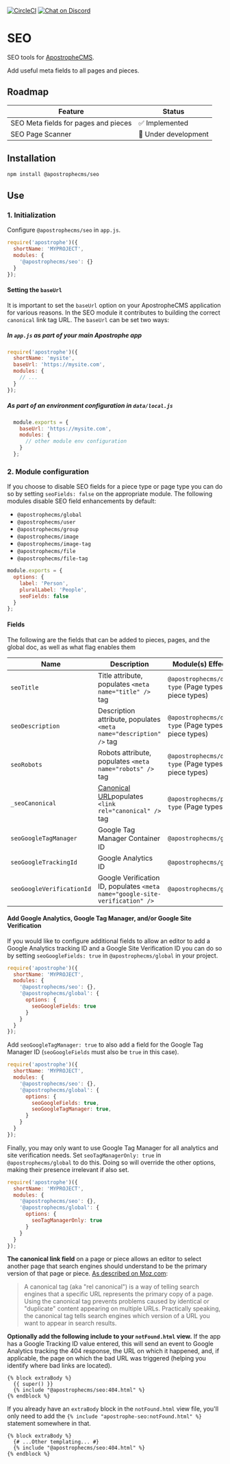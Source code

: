 [![CircleCI](https://circleci.com/gh/apostrophecms/seo/tree/main.svg?style=svg)](https://circleci.com/gh/apostrophecms/seo/tree/main)
[![Chat on Discord](https://img.shields.io/discord/517772094482677790.svg)](https://chat.apostrophecms.org)

# SEO

SEO tools for [ApostropheCMS](https://apostrophecms.com/).

Add useful meta fields to all pages and pieces.

## Roadmap
|Feature |Status  |
--- | ---
|SEO Meta fields for pages and pieces| ✅ Implemented 
|SEO Page Scanner| 🚧 Under development

## Installation

```bash
npm install @apostrophecms/seo
```

## Use

### 1. Initialization
Configure `@apostrophecms/seo` in `app.js`.

```js
require('apostrophe')({
  shortName: 'MYPROJECT',
  modules: {
    '@apostrophecms/seo': {}
  }
});
```

#### Setting the `baseUrl`

It is important to set the `baseUrl` option on your ApostropheCMS application for various reasons. In the SEO module it contributes to building the correct `canonical` link tag URL. The `baseUrl` can be set two ways:

##### In `app.js` as part of your main Apostrophe app
```js
require('apostrophe')({
  shortName: 'mysite',
  baseUrl: 'https://mysite.com',
  modules: {
    // ...
  }
});
```
##### As part of an environment configuration in `data/local.js`
```js
  module.exports = {
    baseUrl: 'https://mysite.com',
    modules: {
      // other module env configuration
    }
  };
```
### 2. Module configuration
If you choose to disable SEO fields for a piece type or page type you can do so by setting `seoFields: false` on the appropriate module. The following modules disable SEO field enhancements by default:
 - `@apostrophecms/global`
 - `@apostrophecms/user`
 - `@apostrophecms/group`
 - `@apostrophecms/image`
 - `@apostrophecms/image-tag`
 - `@apostrophecms/file`
 - `@apostrophecms/file-tag`

```js
module.exports = {
  options: {
    label: 'Person',
    pluralLabel: 'People',
    seoFields: false
  }
};
```

#### Fields
The following are the fields that can be added to pieces, pages, and the global doc, as well as what flag enables them

|Name |Description  | Module(s) Effected | Enabling Flag |
--- | --- | --- | ---
|`seoTitle`|Title attribute, populates `<meta name="title" />` tag|`@apostrophecms/doc-type` (Page types and piece types)|Enabled by default|
|`seoDescription`|Description attribute, populates `<meta name="description" />` tag|`@apostrophecms/doc-type` (Page types and piece types)|Enabled by default|
|`seoRobots`|Robots attribute, populates `<meta name="robots" />` tag|`@apostrophecms/doc-type` (Page types and piece types)|Enabled by default|
|`_seoCanonical`|[Canonical URL](https://moz.com/learn/seo/canonicalization)populates `<link rel="canonical" />` tag|`@apostrophecms/page-type` (Page types)|Enabled by default|
|`seoGoogleTagManager`|Google Tag Manager Container ID|`@apostrophecms/global`|seoTagManager|
|`seoGoogleTrackingId`|Google Analytics ID|`@apostrophecms/global`|seoGoogleFields|
|`seoGoogleVerificationId`|Google Verification ID, populates `<meta name="google-site-verification" />`|`@apostrophecms/global`|seoGoogleFields|

#### Add Google Analytics, Google Tag Manager, and/or Google Site Verification

If you would like to configure additional fields to allow an editor to add a Google Analytics tracking ID and a Google Site Verification ID you can do so by setting `seoGoogleFields: true` in `@apostrophecms/global` in your project.
```js
require('apostrophe')({
  shortName: 'MYPROJECT',
  modules: {
    '@apostrophecms/seo': {},
    '@apostrophecms/global': {
      options: {
        seoGoogleFields: true
      }
    }
  }
});
```

Add `seoGoogleTagManager: true` to also add a field for the Google Tag Manager ID (`seoGoogleFields` must also be `true` in this case).

```js
require('apostrophe')({
  shortName: 'MYPROJECT',
  modules: {
    '@apostrophecms/seo': {},
    '@apostrophecms/global': {
      options: {
        seoGoogleFields: true,
        seoGoogleTagManager: true,
      }
    }
  }
});
```

Finally, you may only want to use Google Tag Manager for all analytics and site verification needs. Set `seoTagManagerOnly: true` in `@apostrophecms/global` to do this. Doing so will override the other options, making their presence irrelevant if also set.
```js
require('apostrophe')({
  shortName: 'MYPROJECT',
  modules: {
    '@apostrophecms/seo': {},
    '@apostrophecms/global': {
      options: {
        seoTagManagerOnly: true
      }
    }
  }
});
```

**The canonical link field** on a page or piece allows an editor to select another page that search engines should understand to be the primary version of that page or piece. [As described on Moz.com](https://moz.com/learn/seo/canonicalization):

> A canonical tag (aka "rel canonical") is a way of telling search engines that a specific URL represents the primary copy of a page. Using the canonical tag prevents problems caused by identical or "duplicate" content appearing on multiple URLs. Practically speaking, the canonical tag tells search engines which version of a URL you want to appear in search results.

**Optionally add the following include to your `notFound.html` view.** If the app has a Google Tracking ID value entered, this will send an event to Google Analytics tracking the 404 response, the URL on which it happened, and, if applicable, the page on which the bad URL was triggered (helping you identify where bad links are located).

```nunjucks
{% block extraBody %}
  {{ super() }}
  {% include "@apostrophecms/seo:404.html" %}
{% endblock %}
```

If you already have an `extraBody` block in the `notFound.html` view file, you'll only need to add the `{% include "apostrophe-seo:notFound.html" %}` statement somewhere in that.
```nunjucks
{% block extraBody %}
  {# ...Other templating... #}
  {% include "@apostrophecms/seo:404.html" %}
{% endblock %}
```
